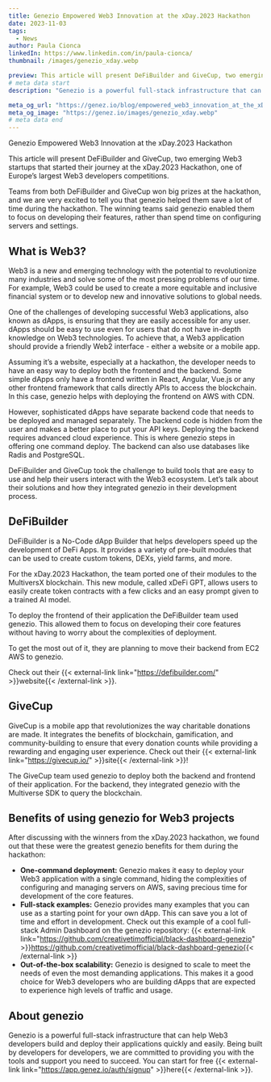 ```yaml
---
title: Genezio Empowered Web3 Innovation at the xDay.2023 Hackathon
date: 2023-11-03
tags:
  - News
author: Paula Cionca
linkedIn: https://www.linkedin.com/in/paula-cionca/
thumbnail: /images/genezio_xday.webp

preview: This article will present DeFiBuilder and GiveCup, two emerging Web3 startups that started their journey at the xDay.2023 Hackathon, one of Europe’s largest Web3 developers competitions.
# meta data start
description: "Genezio is a powerful full-stack infrastructure that can help Web3 developers build and deploy their applications quickly and easily. Learn more about the benefits of Genezio for Web3 developers and how to get started today."

meta_og_url: "https://genez.io/blog/empowered_web3_innovation_at_the_xDay"
meta_og_image: "https://genez.io/images/genezio_xday.webp"
# meta data end
---
```


Genezio Empowered Web3 Innovation at the xDay.2023 Hackathon

This article will present DeFiBuilder and GiveCup, two emerging Web3 startups that started their journey at the xDay.2023 Hackathon, one of Europe’s largest Web3 developers competitions.

Teams from both DeFiBuilder and GiveCup won big prizes at the hackathon, and we are very excited to tell you that genezio helped them save a lot of time during the hackathon. The winning teams said genezio enabled them to focus on developing their features, rather than spend time on configuring servers and settings.

## What is Web3?

Web3 is a new and emerging technology with the potential to revolutionize many industries and solve some of the most pressing problems of our time. For example, Web3 could be used to create a more equitable and inclusive financial system or to develop new and innovative solutions to global needs.

One of the challenges of developing successful Web3 applications, also known as dApps, is ensuring that they are easily accessible for any user. dApps should be easy to use even for users that do not have in-depth knowledge on Web3 technologies. To achieve that, a Web3 application should provide a friendly Web2 interface - either a website or a mobile app.

Assuming it’s a website, especially at a hackathon, the developer needs to have an easy way to deploy both the frontend and the backend. Some simple dApps only have a frontend written in React, Angular, Vue.js or any other frontend framework that calls directly APIs to access the blockchain. In this case, genezio helps with deploying the frontend on AWS with CDN.

However, sophisticated dApps have separate backend code that needs to be deployed and managed separately. The backend code is hidden from the user and makes a better place to put your API keys. Deploying the backend requires advanced cloud experience. This is where genezio steps in offering one command deploy. The backend can also use databases like Radis and PostgreSQL.

DeFiBuilder and GiveCup took the challenge to build tools that are easy to use and help their users interact with the Web3 ecosystem. Let’s talk about their solutions and how they integrated genezio in their development process.

## DeFiBuilder

DeFiBuilder is a No-Code dApp Builder that helps developers speed up the development of DeFi Apps. It provides a variety of pre-built modules that can be used to create custom tokens, DEXs, yield farms, and more.

For the xDay.2023 Hackathon, the team ported one of their modules to the MultiversX blockchain. This new module, called xDeFi GPT, allows users to easily create token contracts with a few clicks and an easy prompt given to a trained AI model.

To deploy the frontend of their application the DeFiBuilder team used genezio. This allowed them to focus on developing their core features without having to worry about the complexities of deployment.

To get the most out of it, they are planning to move their backend from EC2 AWS to genezio.

Check out their {{< external-link link="https://defibuilder.com/" >}}website{{< /external-link >}}.

## GiveCup

GiveCup is a mobile app that revolutionizes the way charitable donations are made. It integrates the benefits of blockchain, gamification, and community-building to ensure that every donation counts while providing a rewarding and engaging user experience. Check out their {{< external-link link="https://givecup.io/" >}}site{{< /external-link >}}!

The GiveCup team used genezio to deploy both the backend and frontend of their application. For the backend, they integrated genezio with the Multiverse SDK to query the blockchain.

## Benefits of using genezio for Web3 projects

After discussing with the winners from the xDay.2023 hackathon, we found out that these were the greatest genezio benefits for them during the hackathon:

- **One-command deployment:** Genezio makes it easy to deploy your Web3 application with a single command, hiding the complexities of configuring and managing servers on AWS, saving precious time for development of the core features.
- **Full-stack examples:** Genezio provides many examples that you can use as a starting point for your own dApp. This can save you a lot of time and effort in development. Check out this example of a cool full-stack Admin Dashboard on the genezio repository: {{< external-link link="https://github.com/creativetimofficial/black-dashboard-genezio" >}}https://github.com/creativetimofficial/black-dashboard-genezio{{< /external-link >}}
- **Out-of-the-box scalability:** Genezio is designed to scale to meet the needs of even the most demanding applications. This makes it a good choice for Web3 developers who are building dApps that are expected to experience high levels of traffic and usage.

## About genezio

Genezio is a powerful full-stack infrastructure that can help Web3 developers build and deploy their applications quickly and easily. Being built by developers for developers, we are committed to providing you with the tools and support you need to succeed. You can start for free {{< external-link link="https://app.genez.io/auth/signup" >}}here{{< /external-link >}}.
